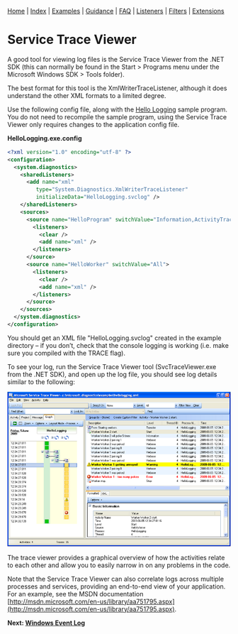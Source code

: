 [Home](../ReadMe.md) | [Index](Index.md) | [Examples](Examples.md) | [Guidance](Guidance.md) | [FAQ](FAQ.md) | [Listeners](Listeners.md) | [Filters](Filters.md) | [Extensions](Extensions.md)

# Service Trace Viewer

A good tool for viewing log files is the Service Trace Viewer from the .NET SDK (this can normally be found in the Start > Programs menu under the Microsoft Windows SDK > Tools folder). 

The best format for this tool is the XmlWriterTraceListener, although it does understand the other XML formats to a limited degree.

Use the following config file, along with the [Hello Logging](Hello-Logging.md) sample program. You do not need to recompile the sample program, using the Service Trace Viewer only requires changes to the application config file.

**HelloLogging.exe.config**
```xml
<?xml version="1.0" encoding="utf-8" ?>
<configuration>
  <system.diagnostics>
    <sharedListeners>
      <add name="xml"
         type="System.Diagnostics.XmlWriterTraceListener"
         initializeData="HelloLogging.svclog" />
    </sharedListeners>
    <sources>
      <source name="HelloProgram" switchValue="Information,ActivityTracing">
        <listeners>
          <clear />
          <add name="xml" />
        </listeners>
      </source>
      <source name="HelloWorker" switchValue="All">
        <listeners>
          <clear />
          <add name="xml" />
        </listeners>
      </source>
    </sources>
  </system.diagnostics>
</configuration>
```

You should get an XML file "HelloLogging.svclog" created in the example directory – if you don’t, check that the console logging is working (i.e. make sure you compiled with the TRACE flag).

To see your log, run the Service Trace Viewer tool (SvcTraceViewer.exe from the .NET SDK), and open up the log file, you should see log details similar to the following:

![Trace Viewer Example](images/Service-Trace-Viewer_TraceViewerExample800.png)

The trace viewer provides a graphical overview of how the activities relate to each other and allow you to easily narrow in on any problems in the code.

Note that the Service Trace Viewer can also correlate logs across multiple processes and services, providing an end-to-end view of your application. For an example, see the MSDN documentation [http://msdn.microsoft.com/en-us/library/aa751795.aspx](http://msdn.microsoft.com/en-us/library/aa751795.aspx).

**Next: [Windows Event Log](Windows-Event-Log.md)**
